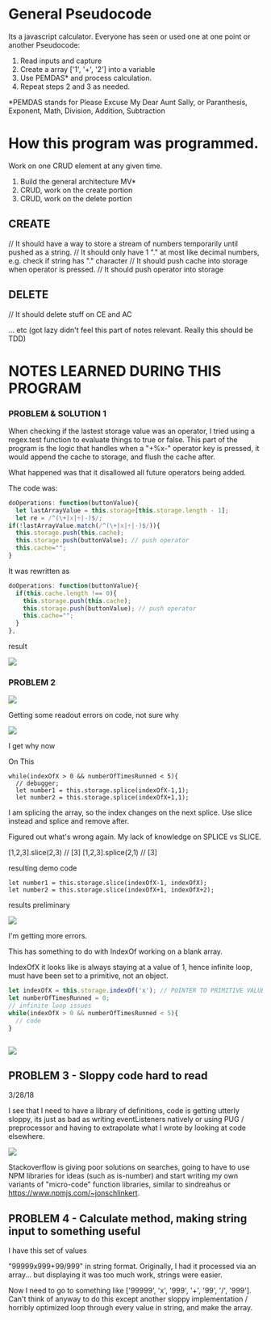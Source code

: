 # General Pseudocode

Its a javascript calculator. Everyone has seen or used one at one point or another
Pseudocode:

1. Read inputs and capture
2. Create a array ['1', '+', '2'] into a variable
3. Use PEMDAS\* and process calculation.
4. Repeat steps 2 and 3 as needed.

\*PEMDAS stands for Please Excuse My Dear Aunt Sally, or
Paranthesis, Exponent, Math, Division, Addition, Subtraction

# How this program was programmed.

Work on one CRUD element at any given time.

1. Build the general architecture MV*
2. CRUD, work on the create portion
3. CRUD, work on the delete portion

## CREATE
// It should have a way to store a stream of numbers temporarily until pushed as a string.
// It should only have 1 "." at most like decimal numbers, e.g. check if string has "." character
// It should push cache into storage when operator is pressed.
// It should push operator into storage

## DELETE
// It should delete stuff on CE and AC

... etc (got lazy didn't feel this part of notes relevant. Really this should be TDD)


# NOTES LEARNED DURING THIS PROGRAM

### PROBLEM & SOLUTION 1

When checking if the lastest storage value was an operator, I tried using a regex.test function to evaluate things to true or false. This part of the program
is the logic that handles when a "+%x-" operator key is pressed, it would append the cache to storage, and flush the cache after.

What happened was that it disallowed all future operators being added.

The code was:

```javascript
doOperations: function(buttonValue){
  let lastArrayValue = this.storage[this.storage.length - 1];
  let re = /^(\+|x|÷|-)$/;
if(!lastArrayValue.match(/^(\+|x|÷|-)$/)){
  this.storage.push(this.cache);
  this.storage.push(buttonValue); // push operator
  this.cache="";
}
```

It was rewritten as

```javascript
doOperations: function(buttonValue){
  if(this.cache.length !== 0){
    this.storage.push(this.cache);
    this.storage.push(buttonValue); // push operator
    this.cache="";
  }
},
```

result

![](https://i.imgur.com/ynJhyWQ.gif)

### PROBLEM 2

![](https://i.imgur.com/nRGhzRb.png)

Getting some readout errors on code, not sure why

![](https://i.imgur.com/AF2XXfO.png)

I get why now

On This

```
while(indexOfX > 0 && numberOfTimesRunned < 5){
  // debugger;
  let number1 = this.storage.splice(indexOfX-1,1);
  let number2 = this.storage.splice(indexOfX+1,1);
```

I am splicing the array, so the index changes on the next splice.
Use slice instead and splice and remove after.

Figured out what's wrong again. My lack of knowledge on SPLICE vs SLICE.

[1,2,3].slice(2,3) // [3]
[1,2,3].splice(2,1) // [3]

resulting demo code
```
let number1 = this.storage.slice(indexOfX-1, indexOfX);
let number2 = this.storage.slice(indexOfX+1, indexOfX+2);
```

results preliminary

![](https://i.imgur.com/T3Nk8Qn.png)

I'm getting more errors.

This has something to do with IndexOf working on a blank array.

IndexOfX it looks like is always staying at a value of 1, hence infinite loop, must have been set to a primitive, not an object.

```javascript
let indexOfX = this.storage.indexOf('x'); // POINTER TO PRIMITIVE VALUE NOT OBJECT
let numberOfTimesRunned = 0;
// infinite loop issues
while(indexOfX > 0 && numberOfTimesRunned < 5){
  // code
}
```

  ```

  ```

![](https://i.imgur.com/vaz75ia.png)


## PROBLEM 3 - Sloppy code hard to read
3/28/18

I see that I need to have a library of definitions, code is getting utterly sloppy, its just as bad as writing eventListeners natively or using PUG / preprocessor and having to extrapolate what I wrote by looking at code elsewhere.

![](https://i.imgur.com/Psu71jp.png)

Stackoverflow is giving poor solutions on searches, going to have to use NPM libraries for ideas (such as is-number) and start writing my own variants of "micro-code" function libraries, similar to sindreahus or https://www.npmjs.com/~jonschlinkert.

## PROBLEM 4 - Calculate method, making string input to something useful

I have this set of values

"99999x999+99/999" in string format. Originally, I had it processed via an array... but displaying it was too much work, strings were easier.

Now I need to go to something like ['99999', 'x', '999', '+', '99', '/', '999']. Can't think of anyway to do this except another sloppy implementation / horribly optimized loop through every value in string, and make the array.
